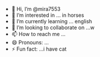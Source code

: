 - 👋 Hi, I’m @mira7553
- 👀 I’m interested in ... in horses
- 🌱 I’m currently learning ... english 
- 💞️ I’m looking to collaborate on ...w
- 📫 How to reach me ...
- 😄 Pronouns: ...
- ⚡ Fun fact: ...i have cat 

<!---
mira7553/mira7553 is a ✨ special ✨ repository because its `README.md` (this file) appears on your GitHub profile.
You can click the Preview link to take a look at your changes.
--->
